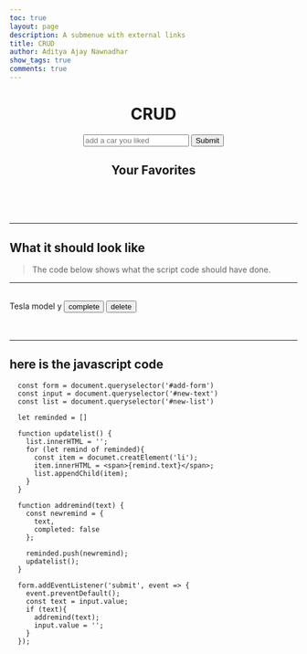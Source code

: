 ```yaml
---
toc: true
layout: page
description: A submenue with external links
title: CRUD
author: Aditya Ajay Nawnadhar
show_tags: true
comments: true
---
```


<style>
  .inputform{
    text-align:center;
  }

  .mylist{
    margin: 5rem;
  }
</style>

<h1 style = "text-align: center"> CRUD </h1>
 <form class = "inputform" id = "add-form">
  <input type = "text" id = "new-text" placeholder = "add a car you liked">
  <button type = "submit"> Submit </button>
 </form>
 <h2 style = "text-align: center"> Your Favorites </h2>
 <ul class = "mylist" id = "new-list"></ul>

<script>
  const form = document.querySelector('#add-form')
  const input = document.querySelector('#new-text')
  const list = document.querySelector('#new-list')

  let reminded = []

  function updatelist() {
    list.innerHTML = '';
    for (let remind of reminded){
      const item = document.createElement('li');
      const item1 = document.createElement('li');
     item1.innerHTML = remind.text;
     item.innerHTML =`<button> edit </button> <button> delete </button>` ;
      list.appendChild(item1);
      list.appendChild(item);
      
    }
  }

  function addremind(text) {
    const newremind = {
      text, 
      completed: false
    };

    reminded.push(newremind);
    updatelist();
  }

  form.addEventListener('submit', event => {
    event.preventDefault();
    const text = input.value;
    if (text){
      addremind(text);
      input.value = '';
    }
  });
</script>


----

## What it should look like 
> The code below shows what the script code should have done.

----

<br>
<div>
    <span> Tesla model y </span> 
    <button>complete</button>
    <button>delete</button>
</div>
<br>
<br>

-----

## here is the javascript code

``` 
  const form = document.queryselector('#add-form')
  const input = document.queryselector('#new-text')
  const list = document.queryselector('#new-list')

  let reminded = []

  function updatelist() {
    list.innerHTML = '';
    for (let remind of reminded){
      const item = documet.creatElement('li');
      item.innerHTML = <span>{remind.text}</span>;
      list.appendChild(item);
    }
  }

  function addremind(text) {
    const newremind = {
      text, 
      completed: false
    };

    reminded.push(newremind);
    updatelist();
  }

  form.addEventListener('submit', event => {
    event.preventDefault();
    const text = input.value;
    if (text){
      addremind(text);
      input.value = '';
    }
  });

  ```